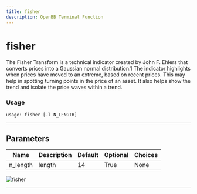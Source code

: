 ```yaml
---
title: fisher
description: OpenBB Terminal Function
---
```


# fisher

The Fisher Transform is a technical indicator created by John F. Ehlers that converts prices into a Gaussian normal distribution.1 The indicator highlights when prices have moved to an extreme, based on recent prices. This may help in spotting turning points in the price of an asset. It also helps show the trend and isolate the price waves within a trend.

### Usage

```python
usage: fisher [-l N_LENGTH]
```

---

## Parameters

| Name | Description | Default | Optional | Choices |
| ---- | ----------- | ------- | -------- | ------- |
| n_length | length | 14 | True | None |

![fisher](https://user-images.githubusercontent.com/46355364/154310853-0abf6cea-71ca-4f07-b009-282c58ab9cfc.png)

---
